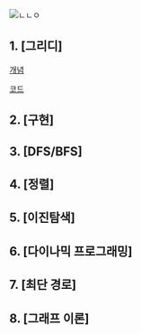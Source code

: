 
![ㄴㄴㅇ](https://user-images.githubusercontent.com/46758264/102620790-eac07480-4181-11eb-874b-237b6c3e749c.JPG)


## 1. [그리디]
[개념](https://to-remember-for-100-years.tistory.com/36)

[코드](https://github.com/CJMIN/algorithm/blob/master/grady.py)
## 2. [구현]
## 3. [DFS/BFS]
## 4. [정렬]
## 5. [이진탐색]
## 6. [다이나믹 프로그래밍]
## 7. [최단 경로]
## 8. [그래프 이론]
